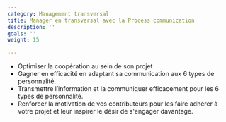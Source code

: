 ```yaml
---
category: Management transversal
title: Manager en transversal avec la Process communication
description: ''
goals: ''
weight: 15

---
```

*  Optimiser la coopération au sein de son projet
* Gagner en efficacité en adaptant sa communication aux 6 types de personnalité.
* Transmettre l’information et la communiquer efficacement pour les 6 types de personnalité.
* Renforcer la motivation de vos contributeurs pour les faire adhérer à votre projet et leur inspirer le désir de s'engager davantage.
